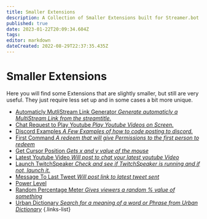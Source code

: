```yaml
---
title: Smaller Extensions
description: A Collection of Smaller Extensions built for Streamer.bot.
published: true
date: 2023-01-22T20:09:34.604Z
tags: 
editor: markdown
dateCreated: 2022-08-29T22:37:35.435Z
---
```


# Smaller Extensions

Here you will find some Extensions that are slightly smaller, but still are very useful. They just require less set up and in some cases a bit more unique. 

- [Automaticly MutliStream Link Generator *Generate automaticly a MultiStream Link from the streamtitle.*](/extensions/automaticly-mutlistream-llink)
- [Chat Request to Play Youtube *Play Youtube Videos on Screen.*](/extensions/chat-request-to-play-youtube)
- [Discord Examples *A Few Examples of how to code posting to discord.*](/extensions/discord-example-list)
- [First Command *A redeem that will give Permissions to the first person to redeem*](/extensions/first-command)
- [Get Cursor Position *Gets x and y value of the mouse*](/extensions/get-cursor-position)
- [Latest Youtube Video *Will post to chat your latest youtube Video*](/extensions/latest-youtube-video)
- [Launch TwitchSpeaker *Check and see if TwitchSpeaker is running and if not, launch it.*](/extensions/launch-tts)
- [Message To Last Tweet *Will post link to latest tweet sent*](/extensions/message-link-to-latest-tweet)
- [Power Level](/extensions/power-level)
- [Random Percentage Meter *Gives viewers a random % value of something*](/extensions/random-percentage-meter)
- [Urban Dictionary *Search for a meaning of a word or Phrase from Urban Dictionary*](/extensions/urban-dictionary)
{.links-list}